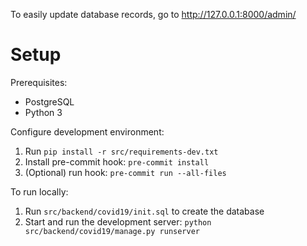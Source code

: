 To easily update database records, go to http://127.0.0.1:8000/admin/

# Setup

Prerequisites:
- PostgreSQL
- Python 3

Configure development environment:
1. Run `pip install -r src/requirements-dev.txt`
1. Install pre-commit hook: `pre-commit install`
1. (Optional) run hook: `pre-commit run --all-files`

To run locally:

1. Run `src/backend/covid19/init.sql` to create the database
1. Start and run the development server: `python src/backend/covid19/manage.py runserver`
